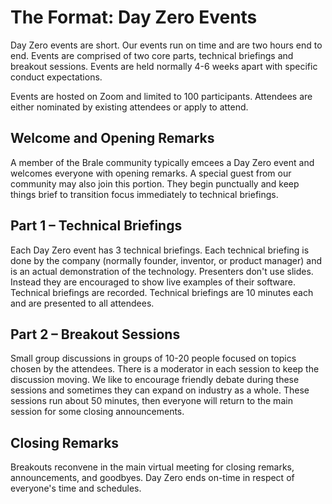 # The Format: Day Zero Events

Day Zero events are short. Our events run on time and are two hours end to end. Events are comprised of two core parts, technical briefings and breakout sessions. Events are held normally 4-6 weeks apart with specific conduct expectations.

Events are hosted on Zoom and limited to 100 participants. Attendees are either nominated by existing attendees or apply to attend.

## Welcome and Opening Remarks

A member of the Brale community typically emcees a Day Zero event and welcomes everyone with opening remarks. A special guest from our community may also join this portion. They begin punctually and keep things brief to transition focus immediately to technical briefings.

## Part 1 – Technical Briefings

Each Day Zero event has 3 technical briefings. Each technical briefing is done by the company (normally founder, inventor, or product manager) and is an actual demonstration of the technology. Presenters don't use slides. Instead they are encouraged to show live examples of their software. Technical briefings are recorded. Technical briefings are 10 minutes each and are presented to all attendees.

## Part 2 – Breakout Sessions

Small group discussions in groups of 10-20 people focused on topics chosen by the attendees. There is a moderator in each session to keep the discussion moving. We like to encourage friendly debate during these sessions and sometimes they can expand on industry as a whole. These sessions run about 50 minutes, then everyone will return to the main session for some closing announcements.

## Closing Remarks

Breakouts reconvene in the main virtual meeting for closing remarks, announcements, and goodbyes. Day Zero ends on-time in
respect of everyone's time and schedules. 
